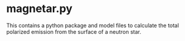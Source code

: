 # magnetar.py

This contains a python package and model files to calculate the total polarized emission from the surface of a neutron star.
